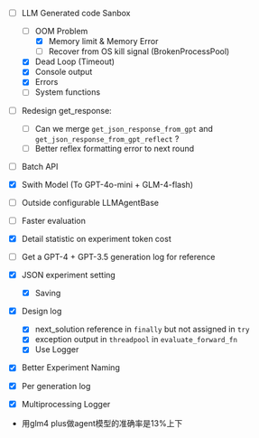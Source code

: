 - [ ] LLM Generated code Sanbox
  - [ ] OOM Problem
    - [X] Memory limit & Memory Error
    - [ ] Recover from OS kill signal (BrokenProcessPool)
  - [X] Dead Loop (Timeout)
  - [X] Console output
  - [X] Errors
  - [ ] System functions
- [ ] Redesign get_response:
  - [ ] Can we merge `get_json_response_from_gpt` and `get_json_response_from_gpt_reflect` ?
  - [ ] Better reflex formatting error to next round
- [ ] Batch API
- [X] Swith Model (To GPT-4o-mini + GLM-4-flash)
- [ ] Outside configurable LLMAgentBase
- [ ] Faster evaluation
- [X] Detail statistic on experiment token cost
- [ ] Get a GPT-4 + GPT-3.5 generation log for reference

- [X] JSON experiment setting
  - [X] Saving
- [X] Design log
  - [x] next_solution reference in `finally` but not assigned in `try`
  - [X] exception output in `threadpool` in `evaluate_forward_fn`
  - [X] Use Logger
- [X] Better Experiment Naming
- [X] Per generation log
- [X] Multiprocessing Logger

- 用glm4 plus做agent模型的准确率是13%上下